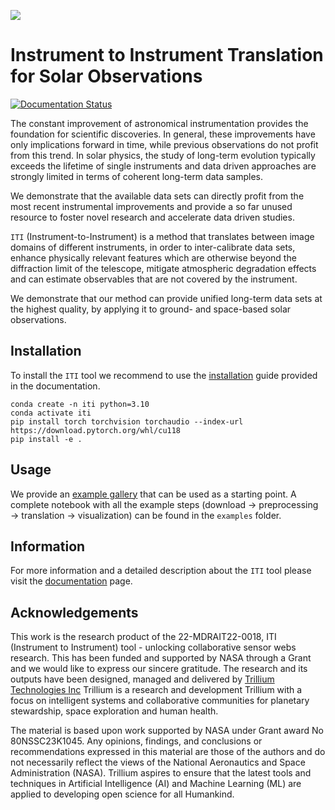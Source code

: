 ![](images/HinodeEnhanced_v2.jpg)
# Instrument to Instrument Translation for Solar Observations

[![Documentation Status](https://readthedocs.org/projects/iti-documentation/badge/?version=latest)](https://iti-documentation.readthedocs.io/en/latest/?badge=latest)

The constant improvement of astronomical instrumentation provides the foundation for scientific discoveries. In general, these improvements have only implications forward in time, while previous observations do not profit from this trend. In solar physics, the study of long-term evolution typically exceeds the lifetime of single instruments and data driven approaches are strongly limited in terms of coherent long-term data samples.

We demonstrate that the available data sets can directly profit from the most recent instrumental improvements and provide a so far unused resource to foster novel research and accelerate data driven studies.

`ITI` (Instrument-to-Instrument) is a method that translates between image domains of different instruments, in order to inter-calibrate data sets, enhance physically relevant features which are otherwise beyond the diffraction limit of the telescope, mitigate atmospheric degradation effects and can estimate observables that are not covered by the instrument.

We demonstrate that our method can provide unified long-term data sets at the highest quality, by applying it to ground- and space-based solar observations.

## Installation
To install the `ITI` tool we recommend to use the [installation](https://iti-documentation.readthedocs.io/en/latest/installation/index.html) guide provided in the documentation.

```
conda create -n iti python=3.10
conda activate iti
pip install torch torchvision torchaudio --index-url https://download.pytorch.org/whl/cu118
pip install -e .
```

## Usage
We provide an [example gallery](https://iti-documentation.readthedocs.io/en/latest/generated/gallery/index.html) that can be used as a starting point. A complete notebook with all the example steps (download &rarr; preprocessing &rarr; translation &rarr; visualization) can be found in the ``examples`` folder.

## Information
For more information and a detailed description about the `ITI` tool please visit the [documentation](https://iti-documentation.readthedocs.io/en/latest/index.html) page.

## Acknowledgements
This work is the research product of the 22-MDRAIT22-0018, ITI (Instrument to Instrument) tool - unlocking
collaborative sensor webs research. This has been funded and supported by NASA through a Grant and we
would like to express our sincere gratitude. The research and its outputs have been designed, managed and
delivered by [Trillium Technologies Inc](https://trillium.tech/.) Trillium is a research and development Trillium
with a focus on intelligent systems and collaborative communities for planetary stewardship, space
exploration and human health.

The material is based upon work supported by NASA under Grant award No 80NSSC23K1045. Any
opinions, findings, and conclusions or recommendations expressed in this material are those of the authors
and do not necessarily reflect the views of the National Aeronautics and Space Administration (NASA).
Trillium aspires to ensure that the latest tools and techniques in Artificial Intelligence (AI) and Machine
Learning (ML) are applied to developing open science for all Humankind.